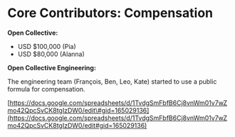 # Core Contributors: Compensation

**Open Collective:**

* USD $100,000 \(Pia\)
* USD $80,000 \(Alanna\)

**Open Collective Engineering:**

The engineering team \(François, Ben, Leo, Kate\) started to use a public formula for compensation.

[https://docs.google.com/spreadsheets/d/1TvdgSmFbfB6Cj8vnWm01v7wZmo42QpcSvCK8tgIzDW0/edit\#gid=165029136](https://docs.google.com/spreadsheets/d/1TvdgSmFbfB6Cj8vnWm01v7wZmo42QpcSvCK8tgIzDW0/edit#gid=165029136)

